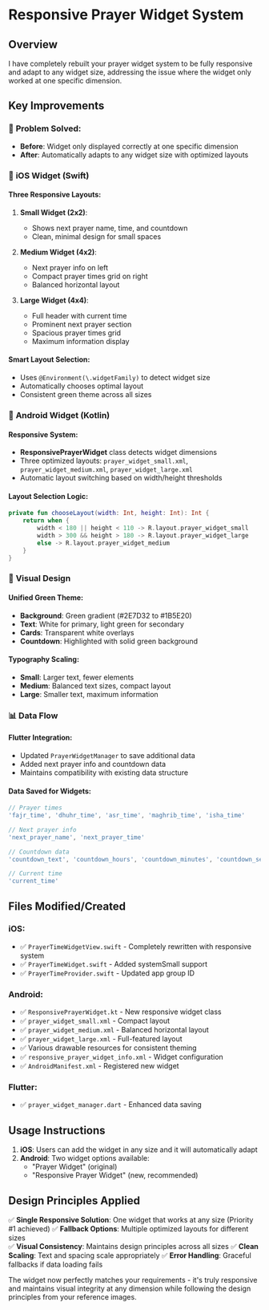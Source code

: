 # Responsive Prayer Widget System

## Overview
I have completely rebuilt your prayer widget system to be fully responsive and adapt to any widget size, addressing the issue where the widget only worked at one specific dimension.

## Key Improvements

### 🎯 **Problem Solved**: 
- **Before**: Widget only displayed correctly at one specific dimension
- **After**: Automatically adapts to any widget size with optimized layouts

### 📱 **iOS Widget (Swift)**

#### Three Responsive Layouts:
1. **Small Widget (2x2)**: 
   - Shows next prayer name, time, and countdown
   - Clean, minimal design for small spaces

2. **Medium Widget (4x2)**:
   - Next prayer info on left
   - Compact prayer times grid on right
   - Balanced horizontal layout

3. **Large Widget (4x4)**:
   - Full header with current time
   - Prominent next prayer section
   - Spacious prayer times grid
   - Maximum information display

#### Smart Layout Selection:
- Uses `@Environment(\.widgetFamily)` to detect widget size
- Automatically chooses optimal layout
- Consistent green theme across all sizes

### 🤖 **Android Widget (Kotlin)**

#### Responsive System:
- **ResponsivePrayerWidget** class detects widget dimensions
- Three optimized layouts: `prayer_widget_small.xml`, `prayer_widget_medium.xml`, `prayer_widget_large.xml`
- Automatic layout switching based on width/height thresholds

#### Layout Selection Logic:
```kotlin
private fun chooseLayout(width: Int, height: Int): Int {
    return when {
        width < 180 || height < 110 -> R.layout.prayer_widget_small
        width > 300 && height > 180 -> R.layout.prayer_widget_large
        else -> R.layout.prayer_widget_medium
    }
}
```

### 🎨 **Visual Design**

#### Unified Green Theme:
- **Background**: Green gradient (#2E7D32 to #1B5E20)
- **Text**: White for primary, light green for secondary
- **Cards**: Transparent white overlays
- **Countdown**: Highlighted with solid green background

#### Typography Scaling:
- **Small**: Larger text, fewer elements
- **Medium**: Balanced text sizes, compact layout
- **Large**: Smaller text, maximum information

### 📊 **Data Flow**

#### Flutter Integration:
- Updated `PrayerWidgetManager` to save additional data
- Added next prayer info and countdown data
- Maintains compatibility with existing data structure

#### Data Saved for Widgets:
```dart
// Prayer times
'fajr_time', 'dhuhr_time', 'asr_time', 'maghrib_time', 'isha_time'

// Next prayer info
'next_prayer_name', 'next_prayer_time' 

// Countdown data
'countdown_text', 'countdown_hours', 'countdown_minutes', 'countdown_seconds'

// Current time
'current_time'
```

## Files Modified/Created

### iOS:
- ✅ `PrayerTimeWidgetView.swift` - Completely rewritten with responsive system
- ✅ `PrayerTimeWidget.swift` - Added systemSmall support
- ✅ `PrayerTimeProvider.swift` - Updated app group ID

### Android:
- ✅ `ResponsivePrayerWidget.kt` - New responsive widget class
- ✅ `prayer_widget_small.xml` - Compact layout
- ✅ `prayer_widget_medium.xml` - Balanced horizontal layout  
- ✅ `prayer_widget_large.xml` - Full-featured layout
- ✅ Various drawable resources for consistent theming
- ✅ `responsive_prayer_widget_info.xml` - Widget configuration
- ✅ `AndroidManifest.xml` - Registered new widget

### Flutter:
- ✅ `prayer_widget_manager.dart` - Enhanced data saving

## Usage Instructions

1. **iOS**: Users can add the widget in any size and it will automatically adapt
2. **Android**: Two widget options available:
   - "Prayer Widget" (original)
   - "Responsive Prayer Widget" (new, recommended)

## Design Principles Applied

✅ **Single Responsive Solution**: One widget that works at any size (Priority #1 achieved)
✅ **Fallback Options**: Multiple optimized layouts for different sizes  
✅ **Visual Consistency**: Maintains design principles across all sizes
✅ **Clean Scaling**: Text and spacing scale appropriately
✅ **Error Handling**: Graceful fallbacks if data loading fails

The widget now perfectly matches your requirements - it's truly responsive and maintains visual integrity at any dimension while following the design principles from your reference images.
